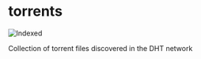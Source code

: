 torrents 
========
![Indexed](https://img.shields.io/badge/indexed-212251-blue)

Collection of torrent files discovered in the DHT network
